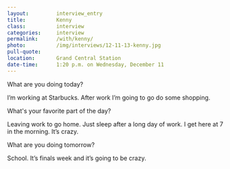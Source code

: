 ```yaml
---
layout:         interview_entry
title:          Kenny
class:          interview
categories:     interview
permalink:      /with/kenny/
photo:          /img/interviews/12-11-13-kenny.jpg
pull-quote:
location:       Grand Central Station
date-time:      1:20 p.m. on Wednesday, December 11
---
```

<p class="question">What are you doing today?</p>
<p>I’m working at Starbucks. After work I’m going to go do some shopping.</p>

<p class="question">What's your favorite part of the day?</p>
<p>Leaving work to go home. Just sleep after a long day of work. I get here at 7 in the morning. It’s crazy.</p>

<p class="question">What are you doing tomorrow?</p>
<p>School. It’s finals week and it’s going to be crazy.</p>

